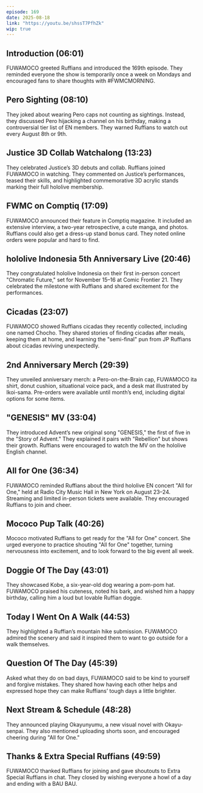```yaml
---
episode: 169
date: 2025-08-18
link: "https://youtu.be/shssT7PfhZk"
wip: true
---
```


## Introduction (06:01)

FUWAMOCO greeted Ruffians and introduced the 169th episode. They reminded everyone the show is temporarily once a week on Mondays and encouraged fans to share thoughts with #FWMCMORNING.

## Pero Sighting (08:10)

They joked about wearing Pero caps not counting as sightings. Instead, they discussed Pero hijacking a channel on his birthday, making a controversial tier list of EN members. They warned Ruffians to watch out every August 8th or 9th.

## Justice 3D Collab Watchalong (13:23)

They celebrated Justice’s 3D debuts and collab. Ruffians joined FUWAMOCO in watching. They commented on Justice’s performances, teased their skills, and highlighted commemorative 3D acrylic stands marking their full hololive membership.

## FWMC on Comptiq (17:09)

FUWAMOCO announced their feature in Comptiq magazine. It included an extensive interview, a two-year retrospective, a cute manga, and photos. Ruffians could also get a dress-up stand bonus card. They noted online orders were popular and hard to find.

## hololive Indonesia 5th Anniversary Live (20:46)

They congratulated hololive Indonesia on their first in-person concert "Chromatic Future," set for November 15–16 at Comic Frontier 21. They celebrated the milestone with Ruffians and shared excitement for the performances.

## Cicadas (23:07)

FUWAMOCO showed Ruffians cicadas they recently collected, including one named Chocho. They shared stories of finding cicadas after meals, keeping them at home, and learning the "semi-final" pun from JP Ruffians about cicadas reviving unexpectedly.

## 2nd Anniversary Merch (29:39)

They unveiled anniversary merch: a Pero-on-the-Brain cap, FUWAMOCO ita shirt, donut cushion, situational voice pack, and a desk mat illustrated by Ikoi-sama. Pre-orders were available until month’s end, including digital options for some items.

## "GENESIS" MV (33:04)

They introduced Advent’s new original song "GENESIS," the first of five in the "Story of Advent." They explained it pairs with "Rebellion" but shows their growth. Ruffians were encouraged to watch the MV on the hololive English channel.

## All for One (36:34)

FUWAMOCO reminded Ruffians about the third hololive EN concert "All for One," held at Radio City Music Hall in New York on August 23–24. Streaming and limited in-person tickets were available. They encouraged Ruffians to join and cheer.

## Mococo Pup Talk (40:26)

Mococo motivated Ruffians to get ready for the "All for One" concert. She urged everyone to practice shouting "All for One" together, turning nervousness into excitement, and to look forward to the big event all week.

## Doggie Of The Day (43:01)

They showcased Kobe, a six-year-old dog wearing a pom-pom hat. FUWAMOCO praised his cuteness, noted his bark, and wished him a happy birthday, calling him a loud but lovable Ruffian doggie.

## Today I Went On A Walk (44:53)

They highlighted a Ruffian’s mountain hike submission. FUWAMOCO admired the scenery and said it inspired them to want to go outside for a walk themselves.

## Question Of The Day (45:39)

Asked what they do on bad days, FUWAMOCO said to be kind to yourself and forgive mistakes. They shared how having each other helps and expressed hope they can make Ruffians’ tough days a little brighter.

## Next Stream & Schedule (48:28)

They announced playing Okayunyumu, a new visual novel with Okayu-senpai. They also mentioned uploading shorts soon, and encouraged cheering during "All for One."

## Thanks & Extra Special Ruffians (49:59)

FUWAMOCO thanked Ruffians for joining and gave shoutouts to Extra Special Ruffians in chat. They closed by wishing everyone a howl of a day and ending with a BAU BAU.
